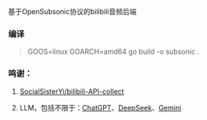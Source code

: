 基于OpenSubsonic协议的bilibili音频后端

### 编译
> GOOS=linux GOARCH=amd64 go build -o subsonic .    

### 鸣谢：

1. [SocialSisterYi/bilibili-API-collect](https://github.com/SocialSisterYi/bilibili-API-collect/blob/master/docs/search/search_response.md#js-repo-pjax-container)


2. LLM，包括不限于：[ChatGPT]()、[DeepSeek]()、[Gemini]()